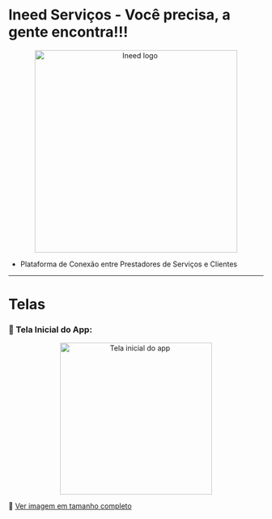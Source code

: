 # Ineed Serviços - Você precisa, a gente encontra!!!

<!-- Redimensiona a imagem principal -->
<p align="center">
  <img src="https://github.com/user-attachments/assets/cdf91c47-d570-4516-ae7f-46e25bf314dd" alt="Ineed logo" width="400"/>
</p>

- Plataforma de Conexão entre Prestadores de Serviços e Clientes

---

# Telas

### 📱 Tela Inicial do App:

<!-- IMPORTANTE: Imagens do Google Drive com /view não funcionam diretamente no README. Use o link direto da imagem. -->

<p align="center">
  <img src="https://drive.google.com/uc?export=view&id=1XLJr9Bipl43Qt79VPnV0KKu1qWrjq1Cx" alt="Tela inicial do app" height="300"/>
</p>

🔗 [Ver imagem em tamanho completo](https://drive.google.com/file/d/1XLJr9Bipl43Qt79VPnV0KKu1qWrjq1Cx/view)
